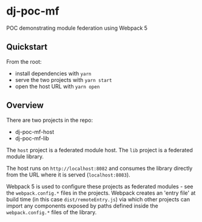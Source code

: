 # dj-poc-mf
POC demonstrating module federation using Webpack 5

## Quickstart

From the root:
- install dependencies with `yarn`
- serve the two projects with `yarn start`
- open the host URL with `yarn open`

## Overview

There are two projects in the repo:
- dj-poc-mf-host
- dj-poc-mf-lib

The `host` project is a federated module host.
The `lib` project is a federated module library.

The host runs on `http://localhost:8082` and consumes the library directly from the URL where it is served (`localhost:8083`).

Webpack 5 is used to configure these projects as federated modules - see the `webpack.config.*` files in the projects.
Webpack creates an 'entry file' at build time (in this case `dist/remoteEntry.js`) via which other projects can import any components exposed by paths defined inside the `webpack.config.*` files of the library.
